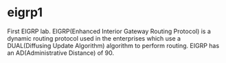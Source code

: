 # eigrp1
First EIGRP lab. EIGRP(Enhanced Interior Gateway Routing Protocol) is a dynamic routing protocol used in the enterprises which use a DUAL(Diffusing Update Algorithm) algorithm to perform routing. EIGRP has an AD(Administrative Distance) of 90.
